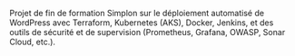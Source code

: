 Projet de fin de formation Simplon sur le déploiement automatisé de WordPress avec Terraform, Kubernetes (AKS), Docker, Jenkins, et des outils de sécurité et de supervision (Prometheus, Grafana, OWASP, Sonar Cloud, etc.).
